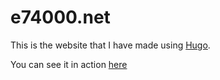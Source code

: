 # e74000.net

This is the website that I have made using [Hugo](https://gohugo.io/).

You can see it in action [here](https://e74000.net/)
